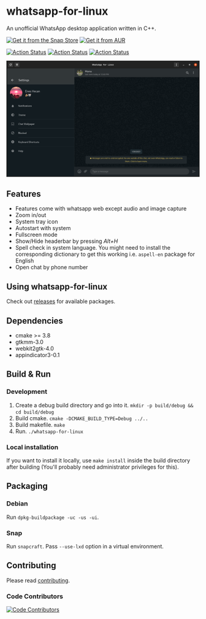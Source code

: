 # whatsapp-for-linux

An unofficial WhatsApp desktop application written in C++.

[![Get it from the Snap Store](https://snapcraft.io/static/images/badges/en/snap-store-black.svg)](https://snapcraft.io/whatsapp-for-linux)
[![Get it from AUR](https://upload.wikimedia.org/wikipedia/commons/thumb/7/74/Arch_Linux_logo.svg/200px-Arch_Linux_logo.svg.png)](https://aur.archlinux.org/packages/whatsapp-for-linux)

[![Action Status](https://github.com/eneshecan/whatsapp-for-linux/workflows/Build/badge.svg)](https://github.com/eneshecan/whatsapp-for-linux/actions)
[![Action Status](https://github.com/eneshecan/whatsapp-for-linux/workflows/Install/badge.svg)](https://github.com/eneshecan/whatsapp-for-linux/actions)
[![Action Status](https://github.com/eneshecan/whatsapp-for-linux/workflows/Release/badge.svg)](https://github.com/eneshecan/whatsapp-for-linux/actions)

![App Window](screenshot/app.png)


## Features

* Features come with whatsapp web except audio and image capture
* Zoom in/out
* System tray icon
* Autostart with system
* Fullscreen mode
* Show/Hide headerbar by pressing *Alt+H*
* Spell check in system language. You might need to install the corresponding dictionary to get this working i.e. `aspell-en` package for English
* Open chat by phone number


## Using whatsapp-for-linux

Check out [releases](https://github.com/eneshecan/whatsapp-for-linux/releases) for available packages.


## Dependencies

* cmake >= 3.8
* gtkmm-3.0
* webkit2gtk-4.0
* appindicator3-0.1


## Build & Run

### Development

1. Create a debug build directory and go into it. `mkdir -p build/debug && cd build/debug`
2. Build cmake. `cmake -DCMAKE_BUILD_TYPE=Debug ../..`
3. Build makefile. `make`
4. Run. `./whatsapp-for-linux`

### Local installation

If you want to install it locally, use `make install` inside the build directory after
building (You'll probably need administrator privileges for this).


## Packaging

### Debian

Run `dpkg-buildpackage -uc -us -ui`.

### Snap

Run `snapcraft`. Pass `--use-lxd` option in a virtual environment.


## Contributing

Please read [contributing](.github/contributing.md).

### Code Contributors

[![Code Contributors](https://opencollective.com/whatsapp-for-linux/contributors.svg?width=880&button=false)](https://github.com/eneshecan/whatsapp-for-linux/graphs/contributors)
